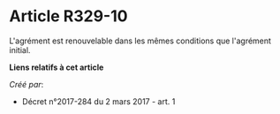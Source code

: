 # Article R329-10

L'agrément est renouvelable dans les mêmes conditions que l'agrément initial.

**Liens relatifs à cet article**

_Créé par_:

  - Décret n°2017-284 du 2 mars 2017 - art. 1
